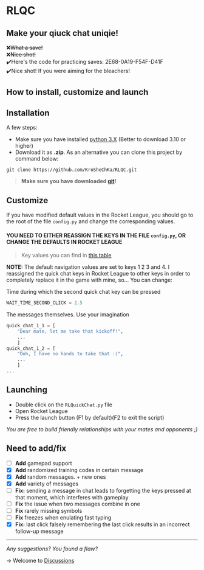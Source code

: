 # RLQC
## Make your qiuck chat uniqie!
❌~~What a save!~~\
❌~~Nice shot!~~\
✔️Here's the code for practicing saves: 2E68-0A19-F54F-D41F\
✔️Nice shot! If you were aiming for the bleachers!

## How to install, customize and launch


Installation
---
A few steps:
- Make sure you have installed [python 3.X](https://www.python.org/downloads/) (Better to download 3.10 or higher)
- Download it as **.zip**. As an alternative you can clone this project by command below:
```
git clone https://github.com/KroSheChKa/RLQC.git
```
> **Make sure you have downloaded [git](https://git-scm.com/downloads)!**

Customize
----
If you have modified default values in the Rocket League, you should go to the root of the file `config.py` and change the corresponding values.

#### YOU NEED TO EITHER REASSIGN THE KEYS IN THE FILE `config.py`, OR CHANGE THE DEFAULTS IN ROCKET LEAGUE
> Key values you can find in [this table](https://learn.microsoft.com/en-us/windows/win32/inputdev/virtual-key-codes)

**NOTE:** The default navigation values are set to keys 1 2 3 and 4. I reassigned the quick chat keys in Rocket League to other keys in order to completely replace it in the game with mine, so...
You can change:


Time during which the second quick chat key can be pressed
```python
WAIT_TIME_SECOND_CLICK = 2.5
```

The messages themselves. Use your imagination
```python
quick_chat_1_1 = [
    "Dear mate, let me take that kickoff!",
    ...
    ]
quick_chat_1_2 = [
    "Ooh, I have no hands to take that :(",
    ...
    ]
...
```

Launching
---

- Double click on the `RLQuickChat.py` file
- Open Rocket League
- Press the launch button (F1 by default)(F2 to exit the script)
  
*You are free to build friendly relationships with your mates and opponents ;)*

## Need to add/fix
- [ ] **Add** gamepad support
- [x] **Add** randomized training codes in certain message
- [x] **Add** random messages. + new ones
- [x] **Add** variety of messages
- [ ] **Fix:** sending a message in chat leads to forgetting the keys pressed at that moment, which interferes with gameplay
- [ ] **Fix** the issue when two messages combine in one
- [ ] **Fix** rarely missing symbols
- [ ] **Fix** freezes when enulating fast typing
- [x] **Fix:** last click falsely remembering the last click results in an incorrect follow-up message
---
  
*Any suggestions? You found a flaw?*

-> Welcome to [Discussions](https://github.com/KroSheChKa/RLQC/discussions)
